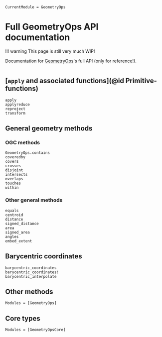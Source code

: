 ```@meta
CurrentModule = GeometryOps
```

# Full GeometryOps API documentation

!!! warning
    This page is still very much WIP!

Documentation for [GeometryOps](https://github.com/JuliaGeo/GeometryOps.jl)'s full API (only for reference!).

```@index
```

## [`apply` and associated functions](@id Primitive-functions)
```@docs
apply
applyreduce
reproject
transform
```

## General geometry methods

### OGC methods
```@docs
GeometryOps.contains
coveredby
covers
crosses
disjoint
intersects
overlaps
touches
within
```

### Other general methods
```@docs
equals
centroid
distance
signed_distance
area
signed_area
angles
embed_extent
```

## Barycentric coordinates

```@docs
barycentric_coordinates
barycentric_coordinates!
barycentric_interpolate
```

## Other methods

```@autodocs
Modules = [GeometryOps]
```

## Core types

```@autodocs
Modules = [GeometryOpsCore]
```
